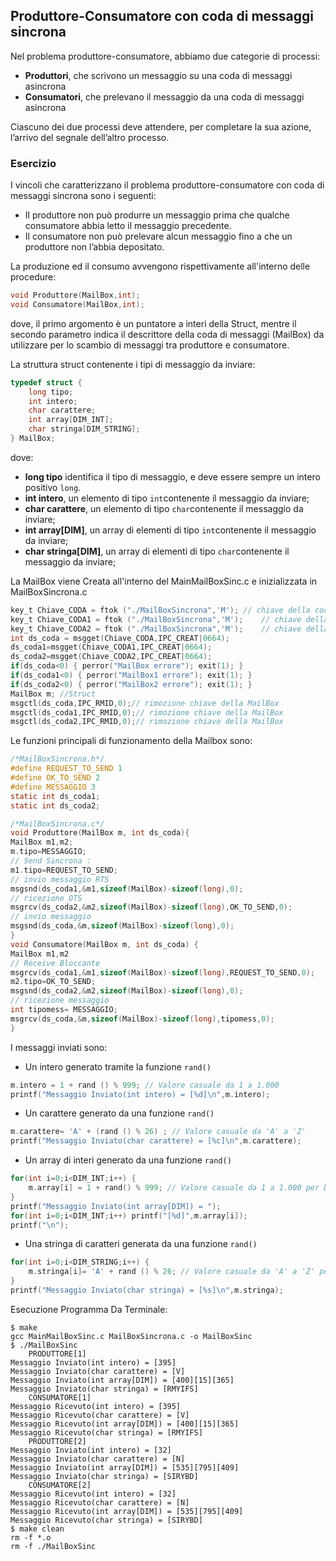## Produttore-Consumatore con coda di messaggi sincrona

Nel problema produttore-consumatore, abbiamo due categorie di processi:

- **Produttori**, che scrivono un messaggio su una coda di messaggi asincrona
- **Consumatori**, che prelevano il messaggio da una coda di messaggi asincrona

Ciascuno dei due processi deve attendere, per completare la sua azione, l’arrivo del segnale dell’altro processo.

### Esercizio

I vincoli che caratterizzano il problema produttore-consumatore con coda di messaggi sincrona sono i seguenti:

- Il produttore non può produrre un messaggio prima che qualche consumatore abbia letto il messaggio precedente.
- Il consumatore non può prelevare alcun messaggio fino a che un produttore non l’abbia depositato.

La produzione ed il consumo avvengono rispettivamente all'interno delle procedure:

```c
void Produttore(MailBox,int);
void Consumatore(MailBox,int);
```
dove, il primo argomento è un puntatore a interi della Struct, 
mentre il secondo parametro indica il descrittore della coda di messaggi (MailBox) 
da utilizzare per lo scambio di messaggi tra produttore e consumatore.

La struttura struct contenente i tipi di messaggio da inviare:

```c
typedef struct {
	long tipo;	
	int intero;
	char carattere;
	int array[DIM_INT];
	char stringa[DIM_STRING];	
} MailBox;
```
dove:

- **long tipo** identifica il tipo di messaggio, e deve essere sempre un intero positivo ``long``.
- **int intero**, un elemento di tipo ``int``contenente il messaggio da inviare;
- **char carattere**, un elemento di tipo ``char``contenente il messaggio da inviare;
- **int array[DIM]**, un array di elementi di tipo ``int``contenente il messaggio da inviare;
- **char stringa[DIM]**, un array di elementi di tipo ``char``contenente il messaggio da inviare;

La MailBox viene Creata all'interno del MainMailBoxSinc.c e inizializzata in MailBoxSincrona.c

```c
key_t Chiave_CODA = ftok ("./MailBoxSincrona",'M'); // chiave della coda messaggio
key_t Chiave_CODA1 = ftok ("./MailBoxSincrona",'M');	// chiave della coda messaggio
key_t Chiave_CODA2 = ftok ("./MailBoxSincrona",'M');	// chiave della coda messaggio
int ds_coda = msgget(Chiave_CODA,IPC_CREAT|0664);
ds_coda1=msgget(Chiave_CODA1,IPC_CREAT|0664);
ds_coda2=msgget(Chiave_CODA2,IPC_CREAT|0664);
if(ds_coda<0) { perror("MailBox errore"); exit(1); }
if(ds_coda1<0) { perror("MailBox1 errore"); exit(1); }
if(ds_coda2<0) { perror("MailBox2 errore"); exit(1); }
MailBox m; //Struct 
msgctl(ds_coda,IPC_RMID,0);// rimozione chiave della MailBox
msgctl(ds_coda1,IPC_RMID,0);// rimozione chiave della MailBox
msgctl(ds_coda2,IPC_RMID,0);// rimozione chiave della MailBox
```

Le funzioni principali di funzionamento della Mailbox sono:

```c
/*MailBoxSincrona.h*/
#define REQUEST_TO_SEND 1
#define OK_TO_SEND 2
#define MESSAGGIO 3
static int ds_coda1;
static int ds_coda2;

/*MailBoxSincrona.c*/
void Produttore(MailBox m, int ds_coda){
MailBox m1,m2;
m.tipo=MESSAGGIO;
// Send Sincrona :
m1.tipo=REQUEST_TO_SEND;
// invio messaggio RTS
msgsnd(ds_coda1,&m1,sizeof(MailBox)-sizeof(long),0);	
// ricezione OTS
msgrcv(ds_coda2,&m2,sizeof(MailBox)-sizeof(long),OK_TO_SEND,0);
// invio messaggio
msgsnd(ds_coda,&m,sizeof(MailBox)-sizeof(long),0);
}
void Consumatore(MailBox m, int ds_coda) {
MailBox m1,m2
// Receive Bloccante
msgrcv(ds_coda1,&m1,sizeof(MailBox)-sizeof(long),REQUEST_TO_SEND,0);	// costruzione messaggio OTS
m2.tipo=OK_TO_SEND;
msgsnd(ds_coda2,&m2,sizeof(MailBox)-sizeof(long),0);
// ricezione messaggio
int tipomess= MESSAGGIO;
msgrcv(ds_coda,&m,sizeof(MailBox)-sizeof(long),tipomess,0);
}
```

I messaggi inviati sono:
- Un intero generato tramite la funzione ``rand()`` 
```c
m.intero = 1 + rand () % 999; // Valore casuale da 1 a 1.000
printf("Messaggio Inviato(int intero) = [%d]\n",m.intero);
```
- Un carattere generato da una funzione ``rand()``
```c
m.carattere= 'A' + (rand () % 26) ; // Valore casuale da 'A' a 'Z'
printf("Messaggio Inviato(char carattere) = [%c]\n",m.carattere);
```
- Un array di interi generato da una funzione ``rand()`` 
```c
for(int i=0;i<DIM_INT;i++) {
	m.array[i] = 1 + rand() % 999; // Valore casuale da 1 a 1.000 per DIM volte
}
printf("Messaggio Inviato(int array[DIM]) = ");
for(int i=0;i<DIM_INT;i++) printf("[%d]",m.array[i]);
printf("\n");
```
- Una stringa di caratteri generata da una funzione ``rand()``
```c
for(int i=0;i<DIM_STRING;i++) { 
	m.stringa[i]= 'A' + rand () % 26; // Valore casuale da 'A' a 'Z' per DIM volte
}
printf("Messaggio Inviato(char stringa) = [%s]\n",m.stringa);
```

Esecuzione Programma Da Terminale:
```console
$ make
gcc MainMailBoxSinc.c MailBoxSincrona.c -o MailBoxSinc
$ ./MailBoxSinc
	PRODUTTORE[1]
Messaggio Inviato(int intero) = [395]
Messaggio Inviato(char carattere) = [V]
Messaggio Inviato(int array[DIM]) = [400][15][365]
Messaggio Inviato(char stringa) = [RMYIFS]
	CONSUMATORE[1]
Messaggio Ricevuto(int intero) = [395]
Messaggio Ricevuto(char carattere) = [V]
Messaggio Ricevuto(int array[DIM]) = [400][15][365]
Messaggio Ricevuto(char stringa) = [RMYIFS]
	PRODUTTORE[2]
Messaggio Inviato(int intero) = [32]
Messaggio Inviato(char carattere) = [N]
Messaggio Inviato(int array[DIM]) = [535][795][409]
Messaggio Inviato(char stringa) = [SIRYBD]
	CONSUMATORE[2]
Messaggio Ricevuto(int intero) = [32]
Messaggio Ricevuto(char carattere) = [N]
Messaggio Ricevuto(int array[DIM]) = [535][795][409]
Messaggio Ricevuto(char stringa) = [SIRYBD]
$ make clean
rm -f *.o
rm -f ./MailBoxSinc
```
